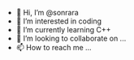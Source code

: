 - 👋 Hi, I’m @sonrara
- 👀 I’m interested in coding 
- 🌱 I’m currently learning C++ 
- 💞️ I’m looking to collaborate on ...
- 📫 How to reach me ...

<!---
sonrara/sonrara is a ✨ special ✨ repository because its `README.md` (this file) appears on your GitHub profile.
You can click the Preview link to take a look at your changes.
--->
